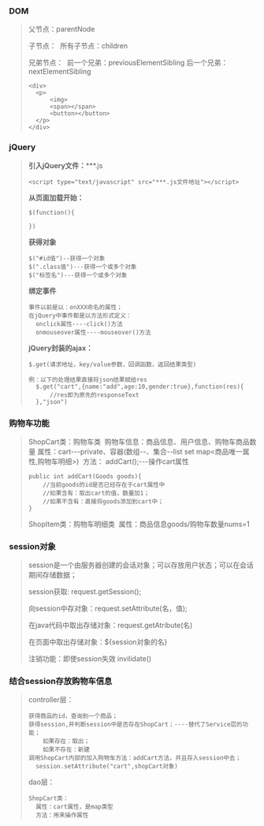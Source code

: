 

### DOM

> 父节点：parentNode
>
> 子节点：
> ​	所有子节点：children
>
> 兄弟节点：
> ​	前一个兄弟：previousElementSibling
> ​	后一个兄弟：nextElementSibling
>
> ```
> <div>
> 	<p>
> 		<img>
> 		<span></span>
> 		<button></button>
> 	</p>
> </div>
> ```
>
>

### jQuery

> **引入jQuery文件：*****.js
>
> ```
> <script type="text/javascript" src="***.js文件地址"></script>
> ```
>
> **从页面加载开始：**
>
> ```
> $(function(){
>     
> })
> ```
>
> **获得对象**
>
> ```
> $("#id值")--获得一个对象
> $(".class值")---获得一个或多个对象
> $("标签名")---获得一个或多个对象
> ```
>
> **绑定事件**
>
> ```
> 事件以前是以：onXXX命名的属性；
> 在jQuery中事件都是以方法形式定义：
> 	onclick属性----click()方法
> 	onmouseover属性----mouseover()方法
> ```
>
> **jQuery封装的ajax：**
>
> ```
> $.get(请求地址，key/value参数，回调函数，返回结果类型)
> 
> 例：以下的处理结果直接将json结果赋给res
> 	$.get("cart",{name:"add",age:10,gender:true},function(res){
>     	//res即为原先的responseText
> 	},"json")
> ```
>
>

### 购物车功能

> ShopCart类：购物车类
> ​	购物车信息：商品信息、用户信息、购物车商品数量
> ​	属性：cart---private、容器(数组--、集合--list  set  map<商品唯一属性,购物车明细>)
> ​	方法：
> ​		addCart();---操作cart属性
>
> ```
> public int addCart(Goods goods){
>     //当前goods的id是否已经存在于cart属性中
>     //如果含有：取出cart的值，数量加1；
>     //如果不含有：直接将goods添加到cart中；
> }
> ```
>
> ShopItem类：购物车明细类
> ​	属性：商品信息goods/购物车数量nums=1

### session对象

> session是一个由服务器创建的会话对象；可以存放用户状态；可以在会话期间存储数据；
>
> session获取: request.getSession();
>
> 向session中存对象：request.setAttribute(名，值);
>
> 在java代码中取出存储对象：request.getAtribute(名)
>
> 在页面中取出存储对象：${session对象的名}
>
> 注销功能：即使session失效  invilidate()

### 结合session存放购物车信息

> controller层：
>
> ```
> 获得商品的id，查询到一个商品；
> 获得session,并判断session中是否存在ShopCart；----替代了Service层的功能；
>     如果存在：取出；
>     如果不存在：新建
> 调用ShopCart内部的加入购物车方法：addCart方法，并且存入session中去；
> 	session.setAttribute("cart",shopCart对象)
> ```
>
> dao层：
>
> ```
> ShopCart类：
> 	属性：cart属性，是map类型
> 	方法：用来操作属性
> ```
>
>





















